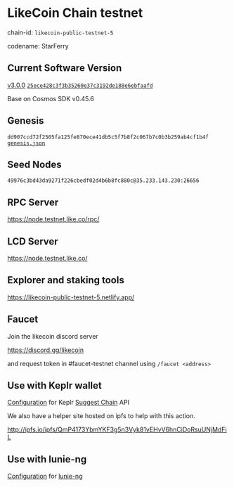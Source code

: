 # LikeCoin Chain testnet

chain-id: `likecoin-public-testnet-5`

codename: StarFerry

## Current Software Version

[v3.0.0](https://github.com/likecoin/likecoin-chain/releases/tag/v3.0.0) [`25ece428c3f3b35260e37c3192de188e6ebfaafd`](https://github.com/likecoin/likecoin-chain/commit/25ece428c3f3b35260e37c3192de188e6ebfaafd)

Base on Cosmos SDK v0.45.6

## Genesis

`dd907ccd72f2505fa125fe870ece41db5c5f7b8f2c067b7c0b3b259ab4cf1b4f`
[`genesis.json`](./genesis.json)

## Seed Nodes

`49976c3bd43da9271f226cbedf02d4b6b8fc880c@35.233.143.230:26656`

## RPC Server

https://node.testnet.like.co/rpc/

## LCD Server

https://node.testnet.like.co/

## Explorer and staking tools

https://likecoin-public-testnet-5.netlify.app/

## Faucet

Join the likecoin discord server

https://discord.gg/likecoin

and request token in #faucet-testnet channel using `/faucet <address>`

## Use with Keplr wallet

[Configuration](keplr.json) for Keplr [Suggest Chain](https://docs.keplr.app/api/suggest-chain.html) API

We also have a helper site hosted on ipfs to help with this action.

http://ipfs.io/ipfs/QmP4173YbmYKF3g5n3Vyk81vEHvV6hnCiDoRsuUNjMdFiL

## Use with lunie-ng

[Configuration](network.json) for [lunie-ng](https://github.com/likecoin/lunie-ng)
